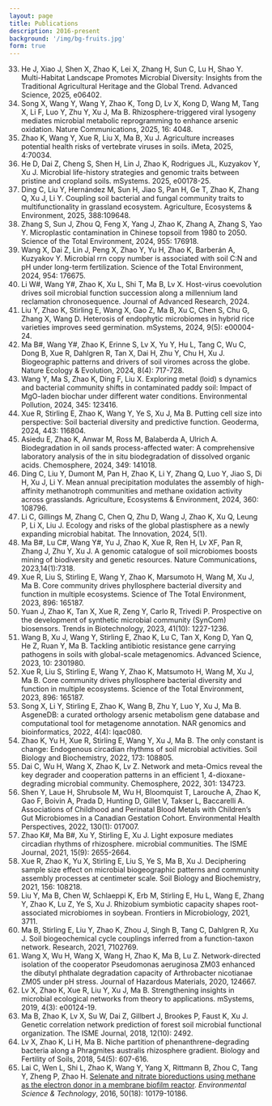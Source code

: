 ```yaml
---
layout: page
title: Publications
description: 2016-present
background: '/img/bg-fruits.jpg'
form: true
---
```


33. He J, Xiao J, Shen X, Zhao K, Lei X, Zhang H, Sun C, Lu H, Shao Y. Multi-Habitat Landscape Promotes Microbial Diversity: Insights from the Traditional Agricultural Heritage and the Global Trend. Advanced Science, 2025, e06402.
32. Song X, Wang Y, Wang Y, Zhao K, Tong D, Lv X, Kong D, Wang M, Tang X, Li F, Luo Y, Zhu Y, Xu J, Ma B. Rhizosphere-triggered viral lysogeny mediates microbial metabolic reprogramming to enhance arsenic oxidation. Nature Communications, 2025, 16: 4048.
31. Zhao K, Wang Y, Xue R, Liu X, Ma B, Xu J. Agriculture increases potential health risks of vertebrate viruses in soils. iMeta, 2025, 4:70034.
30. He D, Dai Z, Cheng S, Shen H, Lin J, Zhao K, Rodrigues JL, Kuzyakov Y, Xu J. Microbial life-history strategies and genomic traits between pristine and cropland soils. mSystems. 2025, e00178-25.
29. Ding C, Liu Y, Hernández M, Sun H, Jiao S, Pan H, Ge T, Zhao K, Zhang Q, Xu J, Li Y. Coupling soil bacterial and fungal community traits to multifunctionality in grassland ecosystem. Agriculture, Ecosystems & Environment, 2025, 388:109648.
28. Zhang S, Sun J, Zhou Q, Feng X, Yang J, Zhao K, Zhang A, Zhang S, Yao Y. Microplastic contamination in Chinese topsoil from 1980 to 2050. Science of the Total Environment, 2024, 955: 176918.
27. Wang X, Dai Z, Lin J, Peng X, Zhao Y, Yu H, Zhao K, Barberán A, Kuzyakov Y. Microbial rrn copy number is associated with soil C:N and pH under long-term fertilization. Science of the Total Environment, 2024, 954: 176675.
26. Li W#, Wang Y#, Zhao K, Xu L, Shi T, Ma B, Lv X. Host-virus coevolution drives soil microbial function succession along a millennium land reclamation chronosequence. Journal of Advanced Research, 2024.
25. Liu Y, Zhao K, Stirling E, Wang X, Gao Z, Ma B, Xu C, Chen S, Chu G, Zhang X, Wang D. Heterosis of endophytic microbiomes in hybrid rice varieties improves seed germination. mSystems, 2024, 9(5): e00004-24.
24. Ma B#, Wang Y#, Zhao K, Erinne S, Lv X, Yu Y, Hu L, Tang C, Wu C, Dong B, Xue R, Dahlgren R, Tan X, Dai H, Zhu Y, Chu H, Xu J. Biogeographic patterns and drivers of soil viromes across the globe. Nature Ecology & Evolution, 2024, 8(4): 717-728.
23. Wang Y, Ma S, Zhao K, Ding F, Liu X. Exploring metal (loid) s dynamics and bacterial community shifts in contaminated paddy soil: Impact of MgO-laden biochar under different water conditions. Environmental Pollution, 2024, 345: 123416.
22. Xue R, Stirling E, Zhao K, Wang Y, Ye S, Xu J, Ma B. Putting cell size into perspective: Soil bacterial diversity and predictive function. Geoderma, 2024, 443: 116804.
21. Asiedu E, Zhao K, Anwar M, Ross M, Balaberda A, Ulrich A. Biodegradation in oil sands process-affected water: A comprehensive laboratory analysis of the in situ biodegradation of dissolved organic acids. Chemosphere, 2024, 349: 141018.
20. Ding C, Liu Y, Dumont M, Pan H, Zhao K, Li Y, Zhang Q, Luo Y, Jiao S, Di H, Xu J, Li Y. Mean annual precipitation modulates the assembly of high-affinity methanotroph communities and methane oxidation activity across grasslands. Agriculture, Ecosystems & Environment, 2024, 360: 108796.
19. Li C, Gillings M, Zhang C, Chen Q, Zhu D, Wang J, Zhao K, Xu Q, Leung P, Li X, Liu J. Ecology and risks of the global plastisphere as a newly expanding microbial habitat. The Innovation, 2024, 5(1).
18. Ma B#, Lu C#, Wang Y#, Yu J, Zhao K, Xue R, Ren H, Lv XF, Pan R, Zhang J, Zhu Y, Xu J. A genomic catalogue of soil microbiomes boosts mining of biodiversity and genetic resources. Nature Communications, 2023,14(1):7318.
17. Xue R, Liu S, Stirling E, Wang Y, Zhao K, Marsumoto H, Wang M, Xu J, Ma B. Core community drives phyllosphere bacterial diversity and function in multiple ecosystems. Science of The Total Environment, 2023, 896: 165187.
16. Yuan J, Zhao K, Tan X, Xue R, Zeng Y, Carlo R, Trivedi P. Prospective on the development of synthetic microbial community (SynCom) biosensors. Trends in Biotechnology, 2023, 41(10): 1227-1236.
15. Wang B, Xu J, Wang Y, Stirling E, Zhao K, Lu C, Tan X, Kong D, Yan Q, He Z, Ruan Y, Ma B. Tackling antibiotic resistance gene carrying pathogens in soils with global-scale metagenomics. Advanced Science, 2023, 10: 2301980.
14. Xue R, Liu S, Stirling E, Wang Y, Zhao K, Matsumoto H, Wang M, Xu J, Ma B. Core community drives phyllosphere bacterial diversity and function in multiple ecosystems. Science of the Total Environment, 2023, 896: 165187.
13. Song X, Li Y, Stirling E, Zhao K, Wang B, Zhu Y, Luo Y, Xu J, Ma B. AsgeneDB: a curated orthology arsenic metabolism gene database and computational tool for metagenome annotation. NAR genomics and bioinformatics, 2022, 4(4): lqac080.
12. Zhao K, Yu H, Xue R, Stirling E, Wang Y, Xu J, Ma B. The only constant is change: Endogenous circadian rhythms of soil microbial activities. Soil Biology and Biochemistry, 2022, 173: 108805.
11. Dai C, Wu H, Wang X, Zhao K, Lv Z. Network and meta-Omics reveal the key degrader and cooperation patterns in an efficient 1, 4-dioxane-degrading microbial community. Chemosphere, 2022, 301: 134723.
10. Shen Y, Laue H, Shrubsole M, Wu H, Bloomquist T, Larouche A, Zhao K, Gao F, Boivin A, Prada D, Hunting D, Gillet V, Takser L, Baccarelli A. Associations of Childhood and Perinatal Blood Metals with Children’s Gut Microbiomes in a Canadian Gestation Cohort. Environmental Health Perspectives, 2022, 130(1): 017007.
9. Zhao K#, Ma B#, Xu Y, Stirling E, Xu J. Light exposure mediates circadian rhythms of rhizosphere. microbial communities. The ISME Journal, 2021, 15(9): 2655-2664.
8. Xue R, Zhao K, Yu X, Stirling E, Liu S, Ye S, Ma B, Xu J. Deciphering sample size effect on microbial biogeographic patterns and community assembly processes at centimeter scale. Soil Biology and Biochemistry, 2021, 156: 108218.
7. Liu Y, Ma B, Chen W, Schlaeppi K, Erb M, Stirling E, Hu L, Wang E, Zhang Y, Zhao K, Lu Z, Ye S, Xu J. Rhizobium symbiotic capacity shapes root-associated microbiomes in soybean. Frontiers in Microbiology, 2021, 3711.
6. Ma B, Stirling E, Liu Y, Zhao K, Zhou J, Singh B, Tang C, Dahlgren R, Xu J. Soil biogeochemical cycle couplings inferred from a function-taxon network. Research, 2021, 7102769.
5. Wang X, Wu H, Wang X, Wang H, Zhao K, Ma B, Lu Z. Network-directed isolation of the cooperator Pseudomonas aeruginosa ZM03 enhanced the dibutyl phthalate degradation capacity of Arthrobacter nicotianae ZM05 under pH stress. Journal of Hazardous Materials, 2020, 124667.
4. Lv X, Zhao K, Xue R, Liu Y, Xu J, Ma B. Strengthening insights in microbial ecological networks from theory to applications. mSystems, 2019, 4(3): e00124-19.
3. Ma B, Zhao K, Lv X, Su W, Dai Z, Gillbert J, Brookes P, Faust K, Xu J. Genetic correlation network prediction of forest soil microbial functional organization. The ISME Journal, 2018, 12(10): 2492.
2. Lv X, Zhao K, Li H, Ma B. Niche partition of phenanthrene-degrading bacteria along a Phragmites australis rhizosphere gradient. Biology and Fertility of Soils, 2018, 54(5): 607-616.
1. Lai C, Wen L, Shi L, Zhao K, Wang Y, Yang X, Rittmann B, Zhou C, Tang Y, Zheng P, Zhao H. [Selenate and nitrate bioreductions using methane as the electron donor in a membrane biofilm reactor](https://pubs.acs.org/doi/abs/10.1021/acs.est.6b02807). *Environmental Science & Technology*, 2016, 50(18): 10179-10186.
